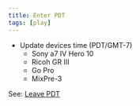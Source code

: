 ```yaml
---
title: Enter PDT
tags: [play]
---
```


- Update devices time (PDT/GMT-7)
  - Sony a7 IV Hero 10
  - Ricoh GR III
  - Go Pro
  - MixPre-3

See: [Leave PDT](/leave-pdt)
